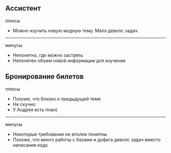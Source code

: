 ## Ассистент
плюсы
+ Можно изучить новую модную тему. Мало девопс задач.

---
минусы
- Непонятно, где можно застрять
- Непонятен объем новой информации для изучения

Бронирование билетов
---
плюсы
+ Похоже, что близко к предыдущей теме
+ Не скучно
+ У Андрея есть план)

---
минусы
- Некоторые требования не вполне понятны
- Похоже, что много работы с базами и дофига девопс задач вместо написания кода